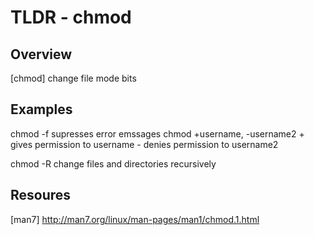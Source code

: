 TLDR - chmod
==========

Overview
--------
[chmod] change file mode bits 

Examples
--------

chmod -f
	supresses error emssages 
chmod +username, -username2
	+ gives permission to username
	- denies permission to username2

chmod -R
	change files and directories recursively

Resoures
---------
 [man7] http://man7.org/linux/man-pages/man1/chmod.1.html


